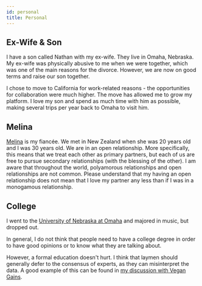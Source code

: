 ```yaml
---
id: personal
title: Personal
---
```


## Ex-Wife & Son

I have a son called Nathan with my ex-wife. They live in Omaha, Nebraska. My ex-wife was physically abusive to me when we were together, which was one of the main reasons for the divorce. However, we are now on good terms and raise our son together.

I chose to move to California for work-related reasons - the opportunities for collaboration were much higher. The move has allowed me to grow my platform. I love my son and spend as much time with him as possible, making several trips per year back to Omaha to visit him.

## Melina

[Melina](https://www.twitch.tv/melina) is my fiancée. We met in New Zealand when she was 20 years old and I was 30 years old. We are in an open relationship. More specifically, this means that we treat each other as primary partners, but each of us are free to pursue secondary relationships (with the blessing of the other). I am aware that throughout the world, polyamorous relationships and open relationships are not common. Please understand that my having an open relationship does not mean that I love my partner any less than if I was in a monogamous relationship.

## College

I went to the [University of Nebraska at Omaha](https://www.unomaha.edu/) and majored in music, but dropped out.

In general, I do not think that people need to have a college degree in order to have good opinions or to know what they are talking about.

However, a formal education doesn't hurt. I think that laymen should generally defer to the consensus of experts, as they can misinterpret the data. A good example of this can be found in [my discussion with Vegan Gains](https://www.youtube.com/watch?v=9yK-lO98scI).
